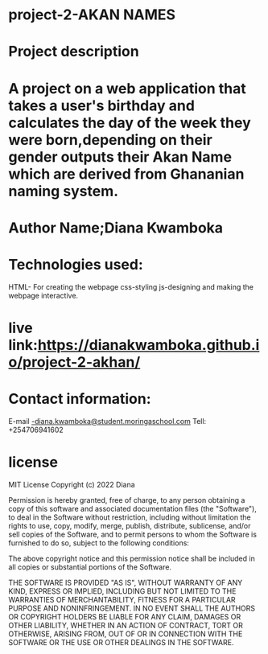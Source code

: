 # project-2-AKAN NAMES
# Project description
# A project on a web application that takes a user's birthday and calculates the day of the week they were born,depending on their gender outputs their Akan Name which are derived from Ghananian naming system.
# Author Name;Diana Kwamboka
# Technologies used:
   HTML- For creating the webpage
   css-styling
    js-designing and making the webpage interactive.
   # live link:https://dianakwamboka.github.io/project-2-akhan/
   # Contact information:
   E-mail -diana.kwamboka@student.moringaschool.com
   Tell: +254706941602
   # license
   MIT License
   Copyright (c) 2022 Diana

Permission is hereby granted, free of charge, to any person obtaining a copy
of this software and associated documentation files (the "Software"), to deal
in the Software without restriction, including without limitation the rights
to use, copy, modify, merge, publish, distribute, sublicense, and/or sell
copies of the Software, and to permit persons to whom the Software is
furnished to do so, subject to the following conditions:

The above copyright notice and this permission notice shall be included in all
copies or substantial portions of the Software.

THE SOFTWARE IS PROVIDED "AS IS", WITHOUT WARRANTY OF ANY KIND, EXPRESS OR
IMPLIED, INCLUDING BUT NOT LIMITED TO THE WARRANTIES OF MERCHANTABILITY,
FITNESS FOR A PARTICULAR PURPOSE AND NONINFRINGEMENT. IN NO EVENT SHALL THE
AUTHORS OR COPYRIGHT HOLDERS BE LIABLE FOR ANY CLAIM, DAMAGES OR OTHER
LIABILITY, WHETHER IN AN ACTION OF CONTRACT, TORT OR OTHERWISE, ARISING FROM,
OUT OF OR IN CONNECTION WITH THE SOFTWARE OR THE USE OR OTHER DEALINGS IN THE
SOFTWARE.
